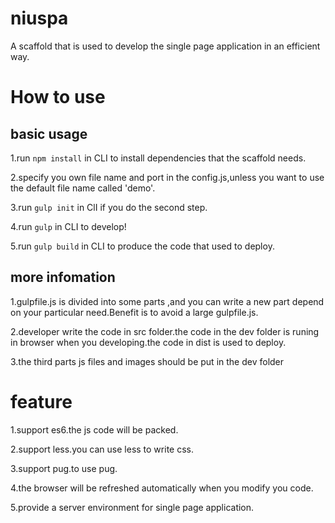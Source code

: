 # niuspa

A scaffold that is used to develop the single page application in an efficient way.

# How to use

## basic usage

1.run `npm install` in CLI to install dependencies that the scaffold needs.

2.specify you own file name and port in the config.js,unless you want to use the default file name called 'demo'.

3.run `gulp init` in ClI if you do the second step.

4.run `gulp` in CLI to develop!

5.run `gulp build` in CLI to produce the code that used to deploy.

## more infomation

1.gulpfile.js is divided into some parts ,and you can write a new part depend on your particular need.Benefit is to avoid a large gulpfile.js.

2.developer write the code in src folder.the code in the dev folder is runing in browser when you developing.the code in dist is used to deploy.

3.the third parts js files and images should be put in the dev folder

# feature

1.support es6.the js code will be packed.

2.support less.you can use less to write css.

3.support pug.to use pug.

4.the browser will be refreshed automatically when you modify you code.

5.provide a server environment for single page application.
